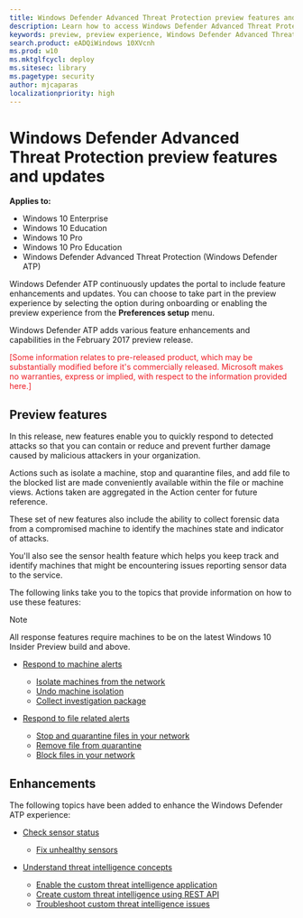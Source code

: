 ```yaml
---
title: Windows Defender Advanced Threat Protection preview features and updates
description: Learn how to access Windows Defender Advanced Threat Protection preview features and updates.
keywords: preview, preview experience, Windows Defender Advanced Threat Protection, features, updates
search.product: eADQiWindows 10XVcnh
ms.prod: w10
ms.mktglfcycl: deploy
ms.sitesec: library
ms.pagetype: security
author: mjcaparas
localizationpriority: high
---
```


# Windows Defender Advanced Threat Protection preview features and updates

**Applies to:**

- Windows 10 Enterprise
- Windows 10 Education
- Windows 10 Pro
- Windows 10 Pro Education
- Windows Defender Advanced Threat Protection (Windows Defender ATP)

Windows Defender ATP continuously updates the portal to include feature enhancements and updates. You can choose to take part in the preview experience by selecting the option during onboarding or enabling the preview experience from the **Preferences setup** menu.

Windows Defender ATP adds various feature enhancements and capabilities in the February 2017 preview release.

<span style="color:#ED1C24;">[Some information relates to pre-released product, which may be substantially modified before it's commercially released. Microsoft makes no warranties, express or implied, with respect to the information provided here.]</span>

## Preview features
In this release, new features enable you to quickly respond to detected attacks so that you can contain or reduce and prevent further damage caused by malicious attackers in your organization.

Actions such as isolate a machine, stop and quarantine files, and add file to the blocked list are made conveniently available within the file or machine views. Actions taken are aggregated in the Action center for future reference.

These set of new features also include the ability to collect forensic data from a compromised machine to identify the machines state and indicator of attacks.

You'll also see the sensor health feature which helps you keep track and identify machines that might be encountering issues reporting sensor data to the service.

The following links take you to the topics that provide information on how to use these features:

>[!NOTE]
> All response features require machines to be on the latest Windows 10 Insider Preview build and above.

- [Respond to machine alerts](respond-machine-alerts-windows-defender-advanced-threat-protection.md)
  - [Isolate machines from the network](respond-machine-alerts-windows-defender-advanced-threat-protection.md#isolate-machines-from-the-network)
  - [Undo machine isolation](respond-machine-alerts-windows-defender-advanced-threat-protection.md#undo-machine-isolation)
  - [Collect investigation package](respond-machine-alerts-windows-defender-advanced-threat-protection.md#collect-investigation-package)

- [Respond to file related alerts](respond-file-alerts-windows-defender-advanced-threat-protection.md)
  - [Stop and quarantine files in your network](respond-file-alerts-windows-defender-advanced-threat-protection.md#stop-and-quarantine-files-in-your-network)
  - [Remove file from quarantine](respond-file-alerts-windows-defender-advanced-threat-protection.md#remove-file-from-quarantine)
  - [Block files in your network](respond-file-alerts-windows-defender-advanced-threat-protection.md#block-files-in-your-network)

## Enhancements
The following topics have been added to enhance the Windows Defender ATP experience:

- [Check sensor status](check-sensor-status-windows-defender-advanced-threat-protection.md)
  - [Fix unhealthy sensors](fix-unhealhty-sensors-windows-defender-advanced-threat-protection.md)

- [Understand threat intelligence concepts](threat-indicator-concepts-windows-defender-advanced-threat-protection.md)
  - [Enable the custom threat intelligence application](enable-custom-ti-windows-defender-advanced-threat-protection.md)
  - [Create custom threat intelligence using REST API](custom-ti-api-windows-defender-advanced-threat-protection.md)
  - [Troubleshoot custom threat intelligence issues](troubleshoot-custom-ti-windows-defender-advanced-threat-protection.md)
